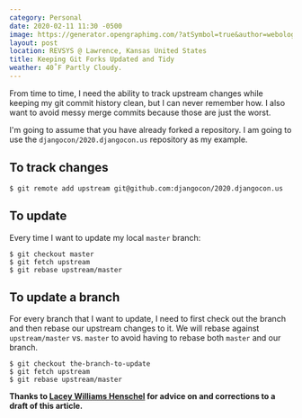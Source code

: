 ```yaml
---
category: Personal
date: 2020-02-11 11:30 -0500
image: https://generator.opengraphimg.com/?atSymbol=true&author=webology&authorSize=text-2xl&style=modern&tags=&title=Keeping+Git+Forks+Updated+and+Tidy
layout: post
location: REVSYS @ Lawrence, Kansas United States
title: Keeping Git Forks Updated and Tidy
weather: 40˚F Partly Cloudy.
---
```


From time to time, I need the ability to track upstream changes while keeping my git commit history clean, but I can never remember how. I also want to avoid messy merge commits because those are just the worst. 

I'm going to assume that you have already forked a repository. I am going to use the `djangocon/2020.djangocon.us` repository as my example. 

## To track changes

```shell
$ git remote add upstream git@github.com:djangocon/2020.djangocon.us
```

## To update 

Every time I want to update my local `master` branch:

```shell
$ git checkout master
$ git fetch upstream
$ git rebase upstream/master
```

## To update a branch

For every branch that I want to update, I need to first check out the branch and then rebase our upstream changes to it. We will rebase against `upstream/master` vs. `master` to avoid having to rebase both `master` and our branch.

```shell
$ git checkout the-branch-to-update
$ git fetch upstream
$ git rebase upstream/master
```

**Thanks to [Lacey Williams Henschel](https://twitter.com/laceynwilliams) for advice on and corrections to a draft of this article.**